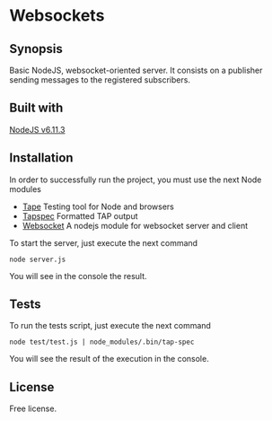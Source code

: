 # Websockets

## Synopsis 

Basic NodeJS, websocket-oriented server.
It consists on a publisher sending messages to the registered subscribers.

## Built with 
[NodeJS v6.11.3](https://nodejs.org/en/)


## Installation

In order to successfully run the project, you must use the next Node modules

* [Tape](https://github.com/substack/tape) Testing tool for Node and browsers
* [Tapspec](https://github.com/scottcorgan/tap-spec) Formatted TAP output
* [Websocket](https://github.com/sitegui/nodejs-websocket) A nodejs module for websocket server and client

To start the server, just execute the next command 
``` 
node server.js
```
You will see in the console the result.

## Tests

To run the tests script, just execute the next command
```
node test/test.js | node_modules/.bin/tap-spec
```
You will see the result of the execution in the console.
	
## License 

Free license.